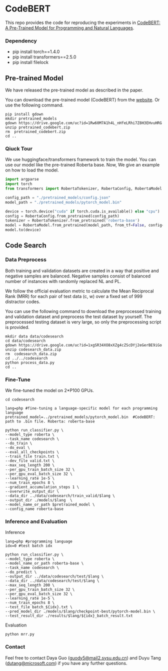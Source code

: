 # CodeBERT
This repo provides the code for reproducing the experiments in [CodeBERT: A Pre-Trained Model for Programming and Natural Languages](https://arxiv.org/pdf/2002.08155.pdf).

### Dependency

- pip install torch==1.4.0
- pip install transformers==2.5.0
- pip install filelock
  
## Pre-trained Model

We have released the pre-trained model as described in the paper.

You can download the pre-trained model (CodeBERT) from the [website](https://drive.google.com/open?id=1Rw60M7A1h4L_nHfeLRhi7Z8H3EHvuHRG). Or use the following command.

```shell
pip install gdown
mkdir pretrained_models
gdown https://drive.google.com/uc?id=1Rw60M7A1h4L_nHfeLRhi7Z8H3EHvuHRG
unzip pretrained_codebert.zip
rm  pretrained_codebert.zip
cd ..
```
### Qiuck Tour
We use huggingface/transformers framework to train the model. You can use our model like the pre-trained Roberta base. Now, We give an example on how to load the model.
```python
import argparse
import torch
from transformers import RobertaTokenizer, RobertaConfig, RobertaModel

config_path = "./pretrained_models/config.json"
model_path = "./pretrained_models/pytorch_model.bin"

device = torch.device("cuda" if torch.cuda.is_available() else "cpu")
config = RobertaConfig.from_pretrained(config_path)
tokenizer = RobertaTokenizer.from_pretrained('roberta-base')
model = RobertaModel.from_pretrained(model_path, from_tf=False, config=config)
model.to(device)
```

## Code Search

### Data Preprocess

Both training and validation datasets are created in a way that positive and negative samples are balanced. Negative samples consist of balanced number of instances with randomly replaced NL and PL.

We follow the official evaluation metric to calculate the Mean Reciprocal Rank (MRR) for each pair of test data (c, w) over a fixed set of 999 distractor codes.

You can use the following command to download the preprocessed training and validation dataset and preprocess the test dataset by yourself. The preprocessed testing dataset is very large, so only the preprocessing script is provided.

```shell
mkdir data data/codesearch
cd data/codesearch
gdown https://drive.google.com/uc?id=1xgSR34XO8xXZg4cZScDYj2eGerBE9iGo  
unzip codesearch_data.zip
rm  codesearch_data.zip
cd ../../codesearch
python process_data.py
cd ..
```

### Fine-Tune
We fine-tuned the model on 2*P100 GPUs. 
```shell
cd codesearch

lang=php #fine-tuning a language-specific model for each programming language 
pretrained_model=../pretrained_models/pytorch_model.bin  #CodeBERT: path to .bin file. Roberta: roberta-base

python run_classifier.py \
--model_type roberta \
--task_name codesearch \
--do_train \
--do_eval \
--eval_all_checkpoints \
--train_file train.txt \
--dev_file valid.txt \
--max_seq_length 200 \
--per_gpu_train_batch_size 32 \
--per_gpu_eval_batch_size 32 \
--learning_rate 1e-5 \
--num_train_epochs 8 \
--gradient_accumulation_steps 1 \
--overwrite_output_dir \
--data_dir ../data/codesearch/train_valid/$lang \
--output_dir ./models/$lang  \
--model_name_or_path $pretrained_model \
--config_name roberta-base
```
### Inference and Evaluation

Inference
```shell
lang=php #programming language
idx=0 #test batch idx

python run_classifier.py \
--model_type roberta \
--model_name_or_path roberta-base \
--task_name codesearch \
--do_predict \
--output_dir ../data/codesearch/test/$lang \
--data_dir ../data/codesearch/test/$lang \
--max_seq_length 200 \
--per_gpu_train_batch_size 32 \
--per_gpu_eval_batch_size 32 \
--learning_rate 1e-5 \
--num_train_epochs 8 \
--test_file batch_${idx}.txt \
--pred_model_dir ./models/$lang/checkpoint-best/pytorch-model.bin \
--test_result_dir ./results/$lang/${idx}_batch_result.txt
```

Evaluation
```shell
python mrr.py
```

### Contact
Feel free to contact Daya Guo (guody5@mail2.sysu.edu.cn) and Duyu Tang (dutang@microsoft.com) if you have any further questions.